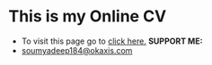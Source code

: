 # This is my Online CV

 - To visit this page go to [click here.](https://imsoumya18.github.io/cv)
 **SUPPORT ME:**
 - soumyadeep184@okaxis.com
